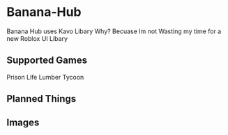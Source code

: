 # Banana-Hub

Banana Hub uses Kavo Libary Why? Becuase Im not Wasting my time for a new Roblox UI Libary


## Supported Games

Prison Life
Lumber Tycoon

## Planned Things

## Images 

